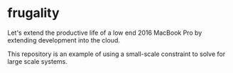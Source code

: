 # frugality
Let's extend the productive life of a low end 2016 MacBook Pro by extending development into the cloud. 

This repository is an example of using a small-scale constraint to solve for large scale systems. 
